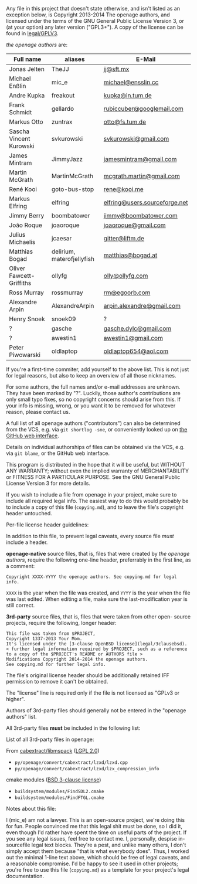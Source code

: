 Any file in this project that doesn't state otherwise, and isn't listed as an
exception below, is Copyright 2013-2014 The openage authors, and licensed
under the terms of the GNU General Public License Version 3, or
(at your option) any later version ("GPL3+").
A copy of the license can be found in [legal/GPLV3](legal/GPLv3).

_the openage authors_ are:

| Full name                   | aliases                    | E-Mail                           |
|-----------------------------|----------------------------|----------------------------------|
| Jonas Jelten                | TheJJ                      | jj@sft.mx                        |
| Michael Enßlin              | mic_e                      | michael@ensslin.cc               |
| Andre Kupka                 | freakout                   | kupka@in.tum.de                  |
| Frank Schmidt               | gellardo                   | rubiccuber@googlemail.com        |
| Markus Otto                 | zuntrax                    | otto@fs.tum.de                   |
| Sascha Vincent Kurowski     | svkurowski                 | svkurowski@gmail.com             |
| James Mintram               | JimmyJazz                  | jamesmintram@gmail.com           |
| Martin McGrath              | MartinMcGrath              | mcgrath.martin@gmail.com         |
| René Kooi                   | goto-bus-stop              | rene@kooi.me                     |
| Markus Elfring              | elfring                    | elfring@users.sourceforge.net    |
| Jimmy Berry                 | boombatower                | jimmy@boombatower.com            |
| João Roque                  | joaoroque                  | joaoroque@gmail.com              |
| Julius Michaelis            | jcaesar                    | gitter@liftm.de                  |
| Matthias Bogad              | delirium, materofjellyfish | matthias@bogad.at                |
| Oliver Fawcett-Griffiths    | ollyfg                     | olly@ollyfg.com                  |
| Ross Murray                 | rossmurray                 | rm@egoorb.com                    |
| Alexandre Arpin             | AlexandreArpin             | arpin.alexandre@gmail.com        |
| Henry Snoek                 | snoek09                    | ?                                |
| ?                           | gasche                     | gasche.dylc@gmail.com            |
| ?                           | awestin1                   | awestin1@gmail.com               |
| Peter Piwowarski            | oldlaptop                  | oldlaptop654@aol.com             |

If you're a first-time commiter, add yourself to the above list. This is not
just for legal reasons, but also to keep an overview of all those nicknames.

For some authors, the full names and/or e-mail addresses are unknown. They have
been marked by "?". Luckily, those author's contributions are only small typo
fixes, so no copyright concerns should arise from this.
If your info is missing, wrong, or you want it to be removed for whatever
reason, please contact us.

A full list of all openage authors ("contributors") can also be determined
from the VCS, e.g. via `git shortlog -sne`, or conveniently looked up on
[the GitHub web interface](https://github.com/SFTtech/openage/graphs/contributors).

Details on individual authorships of files can be obtained via the VCS,
e.g. via `git blame`, or the GitHub web interface.

This program is distributed in the hope that it will be useful,
but WITHOUT ANY WARRANTY; without even the implied warranty of
MERCHANTABILITY or FITNESS FOR A PARTICULAR PURPOSE.  See the
GNU General Public License Version 3 for more details.

If you wish to include a file from openage in your project, make sure to
include all required legal info. The easiest way to do this would probably
be to include a copy of this file (`copying.md`), and to leave the file's
copyright header untouched.

Per-file license header guidelines:

In addition to this file, to prevent legal caveats, every source file *must*
include a header.

**openage-native** source files, that is, files that were created by
_the openage authors_, require the following one-line header, preferrably in
the first line, as a comment:

    Copyright XXXX-YYYY the openage authors. See copying.md for legal info.

`XXXX` is the year when the file was created, and `YYYY` is the year when the
file was last edited. When editing a file, make sure the last-modification year
is still correct.

**3rd-party** source files, that is, files that were taken from other open-
source projects, require the following, longer header:

    This file was taken from $PROJECT,
    Copyright 1337-2013 Your Mom.
    It's licensed under the [3-clause OpenBSD license](legal/3clausebsd).
    < further legal information required by $PROJECT, such as a reference
    to a copy of the $PROJECT's README or AUTHORS file >
    Modifications Copyright 2014-2014 the openage authors.
    See copying.md for further legal info.

The file's original license header should be additionally retained IFF
permission to remove it can't be obtained.

The "license" line is required only if the file is not licensed as
"GPLv3 or higher".

Authors of 3rd-party files should generally not be entered in the
"openage authors" list.

All 3rd-party files **must** be included in the following list:

List of all 3rd-party files in openage:

From [cabextract/libmspack](http://www.cabextract.org.uk/) ([LGPL 2.0](legal/LGPLv2.0))

 - `py/openage/convert/cabextract/lzxd/lzxd.cpp`
 - `py/openage/convert/cabextract/lzxd/lzx_compression_info`

cmake modules ([BSD 3-clause license](legal/BSD-3-clause))

 - `buildsystem/modules/FindSDL2.cmake`
 - `buildsystem/modules/FindFTGL.cmake`

Notes about this file:

I (mic_e) am not a lawyer. This is an open-source project, we're doing this for
fun. People convinced me that this legal shit must be done, so I did it, even
though I'd rather have spent the time on useful parts of the project.
If you see any legal issues, feel free to contact me.
I, personally, despise in-sourcefile legal text blocks. They're a pest,
and unlike many others, I don't simply accept them because
"that is what everybody does". Thus, I worked out the minimal 1-line text above,
which should be free of legal caveats, and a reasonable compromise.
I'd be happy to see it used in other projects; you're free to use this file
(`copying.md`) as a template for your project's legal documentation.
